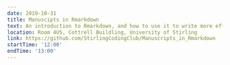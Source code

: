 ```yaml
---
date: 2019-10-31
title: Manuscipts in Rmarkdown
text: An introduction to Rmarkdown, and how to use it to write more efficiently
location: Room 4U5, Cottrell Buildling, University of Stirling
link: https://github.com/StirlingCodingClub/Manuscripts_in_Rmarkdown
startTime: '12:00'
endTime: '13:00'
---
```

